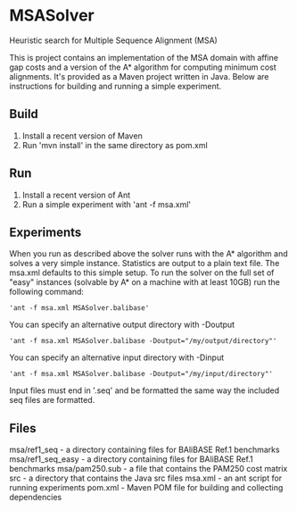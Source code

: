 MSASolver
=========

Heuristic search for Multiple Sequence Alignment (MSA)

This is project contains an implementation of the MSA domain with
affine gap costs and a version of the A* algorithm for computing
minimum cost alignments.  It's provided as a Maven project written in
Java.  Below are instructions for building and running a simple
experiment.

Build
-----

1. Install a recent version of Maven
2. Run 'mvn install' in the same directory as pom.xml

Run
---

1. Install a recent version of Ant
2. Run a simple experiment with 'ant -f msa.xml'

Experiments
-----------

When you run as described above the solver runs with the A* algorithm
and solves a very simple instance.  Statistics are output to a
plain text file.  The msa.xml defaults to this simple setup.  To run
the solver on the full set of "easy" instances (solvable by A* on a
machine with at least 10GB) run the following command:

    'ant -f msa.xml MSASolver.balibase'

You can specify an alternative output directory with -Doutput

    'ant -f msa.xml MSASolver.balibase -Doutput="/my/output/directory"'

You can specify an alternative input directory with -Dinput

    'ant -f msa.xml MSASolver.balibase -Doutput="/my/input/directory"'

Input files must end in '.seq' and be formatted the same way the
included seq files are formatted.

Files
-----

msa/ref1_seq - a directory containing files for BAliBASE Ref.1 benchmarks
msa/ref1_seq_easy - a directory containing files for BAliBASE Ref.1 benchmarks
msa/pam250.sub - a file that contains the PAM250 cost matrix
src - a  directory that contains the Java src files
msa.xml - an ant script for running experiments
pom.xml - Maven POM file for building and collecting dependencies